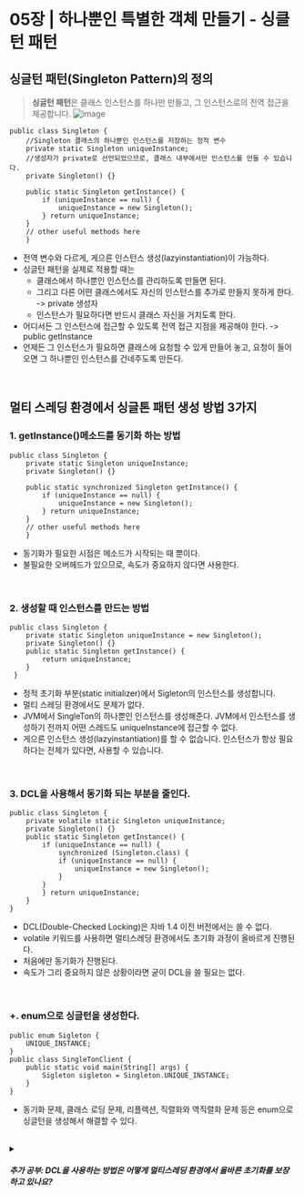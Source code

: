 # 05장 | 하나뿐인 특별한 객체 만들기 - 싱클턴 패턴

## 싱글턴 패턴(Singleton Pattern)의 정의
> **싱글턴 패턴**은 클래스 인스턴스를 하나만 만들고, 그 인스턴스로의 전역 접근을 제공합니다.
![image](https://github.com/lizuAg/Head-First-Design-Patterns/assets/68546023/c40aca70-c5dc-4372-a4d3-9bf28544b8af)

    public class Singleton {
	    //Singleton 클래스의 하나뿐인 인스턴스를 저장하는 정적 변수
	    private static Singleton uniqueInstance;
	    //생성자가 private로 선언되었으므로, 클래스 내부에서만 인스턴스를 만들 수 있습니다.
	    private Singleton() {}
	    
	    public static Singleton getInstance() { 
		    if (uniqueInstance == null) { 
			    uniqueInstance = new Singleton(); 
		    } return uniqueInstance; 
	    }
	    // other useful methods here 
	    }
- 전역 변수와 다르게, 게으른 인스턴스 생성(lazyinstantiation)이 가능하다.
- 싱글턴 패턴을 실제로 적용할 때는
  - 클래스에서 하나뿐인 인스턴스를 관리하도록 만들면 된다.
  - 그리고 다른 어떤 클래스에서도 자신의 인스턴스를 추가로 만들지 못하게 한다. -> private 생성자
  - 인스턴스가 필요하다면 반드시 클래스 자신을 거치도록 한다.
- 어디서든 그 인스턴스에 접근할 수 있도록 전역 접근 지점을 제공해야 한다. -> public getInstance
- 언제든 그 인스턴스가 필요하면 클래스에 요청할 수 있게 만들어 놓고, 요청이 들어오면 그 하나뿐인 인스턴스를 건네주도록 만든다.
<br/>

## 멀티 스레딩 환경에서 싱글톤 패턴 생성 방법 3가지
### 1. getInstance()메소드를 동기화 하는 방법

    public class Singleton {
	    private static Singleton uniqueInstance;
	    private Singleton() {}
	    
	    public static synchronized Singleton getInstance() { 
		    if (uniqueInstance == null) { 
			    uniqueInstance = new Singleton(); 
		    } return uniqueInstance; 
	    }
	    // other useful methods here 
	    }
- 동기화가 필요한 시점은 메소드가 시작되는 때 뿐이다.
- 불필요한 오버헤드가 있으므로, 속도가 중요하지 않다면 사용한다.
<br/>

### 2. 생성할 때 인스턴스를 만드는 방법

    public class Singleton { 
	    private static Singleton uniqueInstance = new Singleton(); 
	    private Singleton() {}
	    public static Singleton getInstance() {
		    return uniqueInstance; 
	    } 
	 }
- 정적 초기화 부분(static initializer)에서 Sigleton의 인스턴스를 생성합니다. 
- 멀티 스레딩 환경에서도 문제가 없다.
- JVM에서 SingleTon의 하나뿐인 인스턴스를 생성해준다. JVM에서 인스턴스를 생성하기 전까지 어떤 스레드도 uniqueInstance에 접근할 수 없다.
- 게으른 인스턴스 생성(lazyinstantiation)를 할 수 없습니다. 인스턴스가 항상 필요하다는 전제가 있다면, 사용할 수 있습니다.
<br/>

### 3. DCL을 사용해서 동기화 되는 부분을 줄인다.

    public class Singleton { 
	    private volatile static Singleton uniqueInstance;
		private Singleton() {}
		public static Singleton getInstance() { 
			if (uniqueInstance == null) { 
				synchronized (Singleton.class) { 
				if (uniqueInstance == null) { 
					uniqueInstance = new Singleton(); 
				} 
			} 
			} return uniqueInstance; 
		} 
	}
- DCL(Double-Checked Locking)은 자바 1.4 이전 버전에서는 쓸 수 없다.
- volatile 키워드를 사용하면 멀티스레딩 환경에서도 초기화 과정이 올바르게 진행된다.
- 처음에만 동기화가 진행된다.
- 속도가 그리 중요하지 않은 상황이라면 굳이 DCL을 쓸 필요는 없다.

<br/>

### +. enum으로 싱글턴을 생성한다.

    public enum Sigleton {
    	UNIQUE_INSTANCE;
    }
    public class SingleTonClient {
    	public static void main(String[] args) {
    		Sigleton sigleton = Singleton.UNIQUE_INSTANCE;
    	}
    }
  
  - 동기화 문제, 클래스 로딩 문제, 리플렉션, 직렬화와 역직렬화 문제 등은 enum으로 싱글턴을 생성해서 해결할 수 있다.
<br/>


<details>

<summary><h5>추가 공부: DCL을 사용하는 방법은 어떻게 멀티스레딩 환경에서 올바른 초기화를 보장하고 있나요?</h5></summary>
<div markdown="1">
- `volatile` 키워드
	- 변수의 값을 메인 메모리에 읽고 쓰도록 한다.
	- 스레드 별로 CPU 캐시에 값을 담지 않아, 모든 스레드가 같은 변수의 값을 공유한다. <br/>
- synchronize() 블록에는 한 스레드만 접근할 수 있으므로, 동기화 블록 내부에서 인스턴스를 생성하면 volatile 키워드로 인해 모든 스레드에서는 생성된 인스턴스를 확인할 수 있다. <br/>
-  volatile 키워드로 다른 스레드는 동기화 내부로 진입하지 않는다. 한 스레드만 동기화 블록 내부로 진입 가능하기 때문에, 싱글톤 패턴을 보장하며, 오버헤드를 줄일 수 있다.

<div/>
<details>
